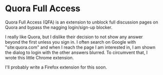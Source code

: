 Quora Full Access
=================

Quora Full Access (QFA) is an extension to unblock full discussion pages on Quora and bypass the nagging login/sign-up blocker.

I really like Quora, but I dislike their decision to not show any answer beyond the first unless you sign in.
I often search on Google with "site:quora.com" and when I reach the page I am interested in, I am shown the dialog to login with the other answers blurred.
To circumvent that, I wrote this little Chrome extension.

I'll probably write a Firefox extension for this soon.
